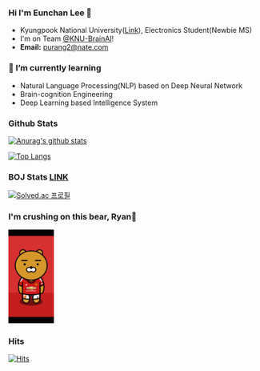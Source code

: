 

### Hi I'm Eunchan Lee 🤗
- Kyungpook National University([Link](http://see.knu.ac.kr/)), Electronics Student(Newbie MS)
- I'm on Team [@KNU-BrainAI](https://github.com/KNU-BrainAI)!
- **Email:** purang2@nate.com

### 🌱 I’m currently learning 
- Natural Language Processing(NLP) based on Deep Neural Network
- Brain-cognition Engineering
- Deep Learning based Intelligence System

### Github Stats

[![Anurag's github stats](https://github-readme-stats.vercel.app/api?username=purang2)](https://github.com/anuraghazra/github-readme-stats)

[![Top Langs](https://github-readme-stats.vercel.app/api/top-langs/?username=purang2&layout=compact)](https://github.com/anuraghazra/github-readme-stats)

### BOJ Stats [LINK](https://www.acmicpc.net/ranklist/university)
[![Solved.ac
프로필](http://mazassumnida.wtf/api/v2/generate_badge?boj=purang2)](https://solved.ac/purang2)

### I'm crushing on this bear, Ryan🤭

<img src="MU RYAN.jpg" width="18%" height="18%">


### Hits
[![Hits](https://hits.seeyoufarm.com/api/count/incr/badge.svg?url=https%3A%2F%2Fgithub.com%2Fpurang2&count_bg=%2379C83D&title_bg=%23555555&icon=&icon_color=%23E7E7E7&title=hits&edge_flat=false)](https://hits.seeyoufarm.com)

	

<!--
**purang2/purang2** is a ✨ _special_ ✨ repository because its `README.md` (this file) appears on your GitHub profile.

Here are some ideas to get you started:

- 🔭 I’m currently working on ...
- 🌱 I’m currently learning ...
- 👯 I’m looking to collaborate on ...
- 🤔 I’m looking for help with ...
- 💬 Ask me about ...
- 📫 How to reach me: ...
- 😄 Pronouns: ...
- ⚡ Fun fact: ...
-->
